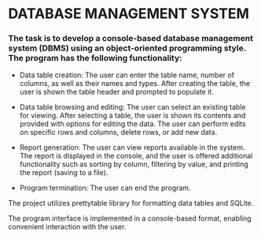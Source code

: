# DATABASE MANAGEMENT SYSTEM
### The task is to develop a console-based database management system (DBMS) using an object-oriented programming style. The program has the following functionality:

- Data table creation: The user can enter the table name, number of columns, as well as their names and types. After creating the table, the user is shown the table header and prompted to populate it.

- Data table browsing and editing: The user can select an existing table for viewing. After selecting a table, the user is shown its contents and provided with options for editing the data. The user can perform edits on specific rows and columns, delete rows, or add new data.

- Report generation: The user can view reports available in the system. The report is displayed in the console, and the user is offered additional functionality such as sorting by column, filtering by value, and printing the report (saving to a file).

- Program termination: The user can end the program.

The project utilizes prettytable library for formatting data tables and SQLite.

The program interface is implemented in a console-based format, enabling convenient interaction with the user.

